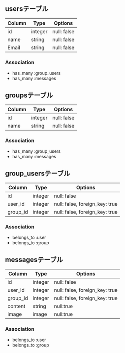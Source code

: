 ## usersテーブル

|Column|Type|Options|
|------|----|-------|
|id|integer|null: false|
|name|string|null: false|
|Email|string|null: false|

### Association
- has_many :group_users
- has_many :messages


## groupsテーブル

|Column|Type|Options|
|------|----|-------|
|id|integer|null: false|
|name|string|null: false|

### Association
- has_many :group_users
- has_many :messages


## group_usersテーブル

|Column|Type|Options|
|------|----|-------|
|id|integer|null: false|
|user_id|integer|null: false, foreign_key: true|
|group_id|integer|null: false, foreign_key: true|


### Association
- belongs_to :user
- belongs_to :group


## messagesテーブル

|Column|Type|Options|
|------|----|-------|
|id|integer|null: false|
|user_id|integer|null: false, foreign_key: true|
|group_id|integer|null: false, foreign_key: true|
|content|string|null:true|
|image|image|null:true|

### Association
- belongs_to :user
- belongs_to :group



<!---
メンターよりいただいたテーブル名、カラム名と教わった内容v

users
id,name,email

groups
id,name

group_users
id,user_id,group_id

messages
id,content,image,user_id,group_id

belongs_toの後ろは単数

foreign_key:falseはほぼ無い

null:trueは生成した時にnullで良いものにそうする。nullの初期状態を許すからnull:tureでは無い

user_idはuserテーブルにあるidのことなので新しくuser_idは作らなくて良い（自動生成）
（→テーブルには全ての共通のidは無いと解釈できる（自分用）)

-->